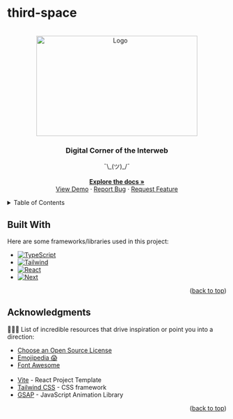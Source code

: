 # third-space


<!-- PROJECT LOGO -->
<br />
<div align="center" id='readme-top'>
  <img src="https://mir-s3-cdn-cf.behance.net/project_modules/max_1200/9eb17441995087.57bd5060d2bd5.gif" alt="Logo" target='blank' width="370" height="230">

  <h3 align="center">Digital Corner of the Interweb</h3>

  <p align="center">
    ¯\_(ツ)_/¯
    <br />
    <br />
    <a href="https://github.com/WackyChomp/third-space"><strong>Explore the docs »</strong></a>
    <br />
    <a href="https://github.com/WackyChomp/third-space">View Demo</a>
    ·
    <a href="https://github.com/WackyChomp/third-space/issues">Report Bug</a>
    ·
    <a href="https://github.com/WackyChomp/third-space/issues">Request Feature</a>
  </p>
</div>


<!-- TABLE OF CONTENTS -->
<details>
  <summary>Table of Contents</summary>
  <ol>
    <li><a href="#about-the-project">About The Project</a></li>
    <li><a href="#built-with">Built With</a></li>
    <li><a href="#acknowledgments">Acknowledgments</a></li>
    <li><a href="#"></a></li>
    <li><a href="#"></a></li>
  </ol>
</details>


<!-- BUILT WITH -->
## Built With
Here are some frameworks/libraries used in this project:
* [![TypeScript][TypeScript]][TypeScript-url]
* [![Tailwind][Tailwind.css]][Tailwind-url]
* [![React][React.js]][React-url]
* [![Next][Next.js]][Next-url]

<p align="right">(<a href="#readme-top">back to top</a>)</p>



<!-- ACKNOWLEDGMENTS -->
## Acknowledgments
🌟🤗🌟 List of incredible resources that drive inspiration or point you into a direction:

* [Choose an Open Source License](https://choosealicense.com)
* [Emojipedia 😱](https://emojipedia.org/smileys)
* [Font Awesome](https://fontawesome.com)
<br><br>
* [Vite](https://vitejs.dev/) - React Project Template
* [Tailwind CSS](https://tailwindcss.com/docs/installation) - CSS framework
* [GSAP](https://gsap.com/docs/v3/) - JavaScript Animation Library

<p align="right">(<a href="#readme-top">back to top</a>)</p>



[Next.js]: https://img.shields.io/badge/next.js-000000?style=for-the-badge&logo=nextdotjs&logoColor=white
[Next-url]: https://nextjs.org/
[TypeScript]: https://img.shields.io/badge/TypeScript-007ACC?style=for-the-badge&logo=typescript&logoColor=white
[TypeScript-url]: https://www.typescriptlang.org/

[React.js]: https://img.shields.io/badge/React-20232A?style=for-the-badge&logo=react&logoColor=61DAFB
[React-url]: https://reactjs.org/
[Tailwind.css]: https://img.shields.io/badge/Tailwind_CSS-38B2AC?style=for-the-badge&logo=tailwind-css&logoColor=white
[Tailwind-url]: https://tailwindcss.com/

